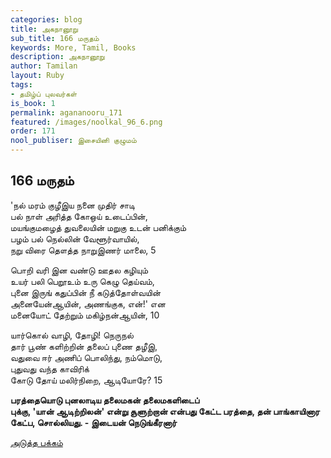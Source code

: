 ```yaml
---
categories: blog
title: அகநானூறு
sub_title: 166 மருதம்
keywords: More, Tamil, Books
description: அகநானூறு
author: Tamilan
layout: Ruby
tags:
- தமிழ்ப் புலவர்கள்
is_book: 1
permalink: agananooru_171
featured: /images/noolkal_96_6.png
order: 171
nool_publiser: இசையினி குழுமம்
---
```



## 166 மருதம்

'நல் மரம் குழீஇய நனை முதிர் சாடி  
பல் நாள் அரித்த கோஒய் உடைப்பின்,  
மயங்குமழைத் துவலையின் மறுகு உடன் பனிக்கும்  
பழம் பல் நெல்லின் வேளூர்வாயில்,  
நறு விரை தௌத்த நாறுஇணர் மாலை, 5

பொறி வரி இன வண்டு ஊதல கழியும்  
உயர் பலி பெறூஉம் உரு கெழு தெய்வம்,  
புனை இருங் கதுப்பின் நீ கடுத்தோள்வயின்  
அனையேன்ஆயின், அணங்குக, என்!' என  
மனையோட் தேற்றும் மகிழ்நன்ஆயின், 10

யார்கொல் வாழி, தோழி! நெருநல்  
தார் பூண் களிற்றின் தலைப் புணை தழீஇ,  
வதுவை ஈர் அணிப் பொலிந்து, நம்மொடு,  
புதுவது வந்த காவிரிக்  
கோடு தோய் மலிர்நிறை, ஆடியோரே? 15

**பரத்தையொடு புனலாடிய தலைமகன் தலைமகளிடைப்  
புக்கு, 'யான் ஆடிற்றிலன்' என்று சூளுற்றான் என்பது கேட்ட பரத்தை, தன் பாங்காயினார  
கேட்ப, சொல்லியது. - இடையன் நெடுங்கீரனார்**

[அடுத்த பக்கம்](agananooru_172)